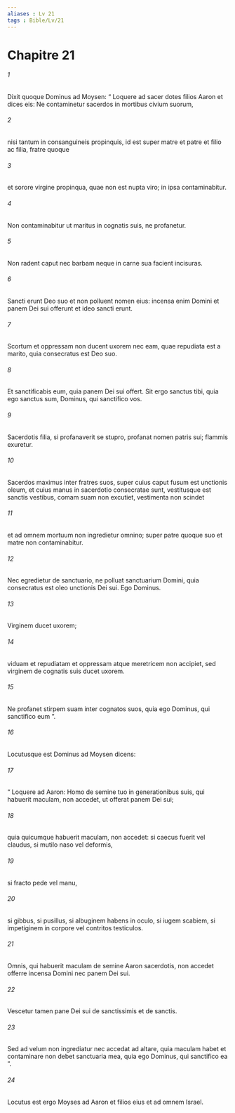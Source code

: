 ```yaml
---
aliases : Lv 21
tags : Bible/Lv/21
---
```


# Chapitre 21

###### 1
Dixit quoque Dominus ad Moysen: “ Loquere ad sacer dotes filios Aaron et dices eis: Ne contaminetur sacerdos in mortibus civium suorum, 
###### 2
nisi tantum in consanguineis propinquis, id est super matre et patre et filio ac filia, fratre quoque 
###### 3
et sorore virgine propinqua, quae non est nupta viro; in ipsa contaminabitur. 
###### 4
Non contaminabitur ut maritus in cognatis suis, ne profanetur.
###### 5
Non radent caput nec barbam neque in carne sua facient incisuras. 
###### 6
Sancti erunt Deo suo et non polluent nomen eius: incensa enim Domini et panem Dei sui offerunt et ideo sancti erunt.
###### 7
Scortum et oppressam non ducent uxorem nec eam, quae repudiata est a marito, quia consecratus est Deo suo. 
###### 8
Et sanctificabis eum, quia panem Dei sui offert. Sit ergo sanctus tibi, quia ego sanctus sum, Dominus, qui sanctifico vos.
###### 9
Sacerdotis filia, si profanaverit se stupro, profanat nomen patris sui; flammis exuretur.
###### 10
Sacerdos maximus inter fratres suos, super cuius caput fusum est unctionis oleum, et cuius manus in sacerdotio consecratae sunt, vestitusque est sanctis vestibus, comam suam non excutiet, vestimenta non scindet 
###### 11
et ad omnem mortuum non ingredietur omnino; super patre quoque suo et matre non contaminabitur. 
###### 12
Nec egredietur de sanctuario, ne polluat sanctuarium Domini, quia consecratus est oleo unctionis Dei sui. Ego Dominus.
###### 13
Virginem ducet uxorem; 
###### 14
viduam et repudiatam et oppressam atque meretricem non accipiet, sed virginem de cognatis suis ducet uxorem. 
###### 15
Ne profanet stirpem suam inter cognatos suos, quia ego Dominus, qui sanctifico eum ”.
###### 16
Locutusque est Dominus ad Moysen dicens: 
###### 17
“ Loquere ad Aaron: Homo de semine tuo in generationibus suis, qui habuerit maculam, non accedet, ut offerat panem Dei sui; 
###### 18
quia quicumque habuerit maculam, non accedet: si caecus fuerit vel claudus, si mutilo naso vel deformis, 
###### 19
si fracto pede vel manu, 
###### 20
si gibbus, si pusillus, si albuginem habens in oculo, si iugem scabiem, si impetiginem in corpore vel contritos testiculos. 
###### 21
Omnis, qui habuerit maculam de semine Aaron sacerdotis, non accedet offerre incensa Domini nec panem Dei sui.
###### 22
Vescetur tamen pane Dei sui de sanctissimis et de sanctis. 
###### 23
Sed ad velum non ingrediatur nec accedat ad altare, quia maculam habet et contaminare non debet sanctuaria mea, quia ego Dominus, qui sanctifico ea ”.
###### 24
Locutus est ergo Moyses ad Aaron et filios eius et ad omnem Israel.
